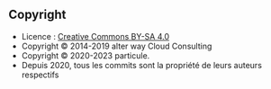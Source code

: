 ## Copyright

- Licence : [Creative Commons BY-SA 4.0](https://creativecommons.org/licenses/by-sa/4.0/deed.fr)
- Copyright © 2014-2019 alter way Cloud Consulting
- Copyright © 2020-2023 particule.
- Depuis 2020, tous les commits sont la propriété de leurs auteurs respectifs

